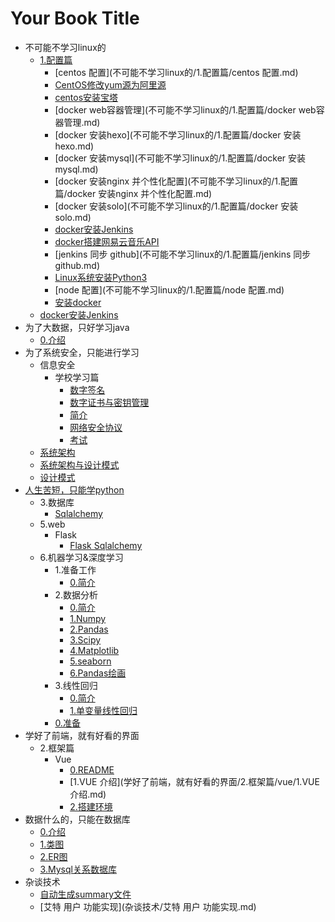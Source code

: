 # Your Book Title

- 不可能不学习linux的
  - [1.配置篇](不可能不学习linux的/1.配置篇/README.md)
    * [centos 配置](不可能不学习linux的/1.配置篇/centos 配置.md)
    * [CentOS修改yum源为阿里源](不可能不学习linux的/1.配置篇/CentOS修改yum源为阿里源.md)
    * [centos安装宝塔](不可能不学习linux的/1.配置篇/centos安装宝塔.md)
    * [docker web容器管理](不可能不学习linux的/1.配置篇/docker web容器管理.md)
    * [docker 安装hexo](不可能不学习linux的/1.配置篇/docker 安装hexo.md)
    * [docker 安装mysql](不可能不学习linux的/1.配置篇/docker 安装mysql.md)
    * [docker 安装nginx 并个性化配置](不可能不学习linux的/1.配置篇/docker 安装nginx 并个性化配置.md)
    * [docker 安装solo](不可能不学习linux的/1.配置篇/docker 安装solo.md)
    * [docker安装Jenkins](不可能不学习linux的/1.配置篇/docker安装Jenkins.md)
    * [docker搭建网易云音乐API](不可能不学习linux的/1.配置篇/docker搭建网易云音乐API.md)
    * [jenkins 同步 github](不可能不学习linux的/1.配置篇/jenkins 同步 github.md)
    * [Linux系统安装Python3](不可能不学习linux的/1.配置篇/Linux系统安装Python3.md)
    * [node 配置](不可能不学习linux的/1.配置篇/node 配置.md)
    * [安装docker](不可能不学习linux的/1.配置篇/安装docker.md)
  * [docker安装Jenkins](不可能不学习linux的/docker安装Jenkins.md)
- 为了大数据，只好学习java
  * [0.介绍](为了大数据，只好学习java/0.介绍.md)
- 为了系统安全，只能进行学习
  - 信息安全
    - 学校学习篇
      * [数字签名](为了系统安全，只能进行学习/信息安全/学校学习篇/数字签名.md)
      * [数字证书与密钥管理](为了系统安全，只能进行学习/信息安全/学校学习篇/数字证书与密钥管理.md)
      * [简介](为了系统安全，只能进行学习/信息安全/学校学习篇/简介.md)
      * [网络安全协议](为了系统安全，只能进行学习/信息安全/学校学习篇/网络安全协议.md)
      * [考试](为了系统安全，只能进行学习/信息安全/学校学习篇/考试.md)
  * [系统架构](为了系统安全，只能进行学习/系统架构.md)
  * [系统架构与设计模式](为了系统安全，只能进行学习/系统架构与设计模式.md)
  * [设计模式](为了系统安全，只能进行学习/设计模式.md)
- [人生苦短，只能学python](人生苦短，只能学python/README.md)
  - 3.数据库
    * [Sqlalchemy](人生苦短，只能学python/3.数据库/sqlalchemy.md)
  - 5.web
    - Flask
      * [Flask Sqlalchemy](人生苦短，只能学python/5.web/flask/flask-sqlalchemy.md)
  - 6.机器学习&深度学习
    - 1.准备工作
      * [0.简介](人生苦短，只能学python/6.机器学习&深度学习/1.准备工作/0.简介.md)
    - 2.数据分析
      * [0.简介](人生苦短，只能学python/6.机器学习&深度学习/2.数据分析/0.简介.md)
      * [1.Numpy](人生苦短，只能学python/6.机器学习&深度学习/2.数据分析/1.Numpy.md)
      * [2.Pandas](人生苦短，只能学python/6.机器学习&深度学习/2.数据分析/2.Pandas.md)
      * [3.Scipy](人生苦短，只能学python/6.机器学习&深度学习/2.数据分析/3.Scipy.md)
      * [4.Matplotlib](人生苦短，只能学python/6.机器学习&深度学习/2.数据分析/4.Matplotlib.md)
      * [5.seaborn](人生苦短，只能学python/6.机器学习&深度学习/2.数据分析/5.seaborn.md)
      * [6.Pandas绘画](人生苦短，只能学python/6.机器学习&深度学习/2.数据分析/6.Pandas绘画.md)
    - 3.线性回归
      * [0.简介](人生苦短，只能学python/6.机器学习&深度学习/3.线性回归/0.简介.md)
      * [1.单变量线性回归](人生苦短，只能学python/6.机器学习&深度学习/3.线性回归/1.单变量线性回归.md)
    * [0.准备](人生苦短，只能学python/6.机器学习&深度学习/0.准备.md)
- 学好了前端，就有好看的界面
  - 2.框架篇
    - Vue
      * [0.README](学好了前端，就有好看的界面/2.框架篇/vue/0.README.md)
      * [1.VUE 介绍](学好了前端，就有好看的界面/2.框架篇/vue/1.VUE 介绍.md)
      * [2.搭建环境](学好了前端，就有好看的界面/2.框架篇/vue/2.搭建环境.md)
- 数据什么的，只能在数据库
  * [0.介绍](数据什么的，只能在数据库/0.介绍.md)
  * [1.类图](数据什么的，只能在数据库/1.类图.md)
  * [2.ER图](数据什么的，只能在数据库/2.ER图.md)
  * [3.Mysql关系数据库](数据什么的，只能在数据库/3.Mysql关系数据库.md)
- 杂谈技术
  * [自动生成summary文件](杂谈技术/自动生成summary文件.md)
  * [艾特 用户 功能实现](杂谈技术/艾特 用户 功能实现.md)
